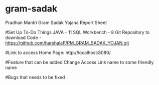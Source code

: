# gram-sadak
Pradhan Mantri Gram Sadak Yojana Report Sheet

#Set Up To-Do Things
JAVA - 11
SQL Workbench - 8
Git Repository to download Code - https://github.com/harshalaP/PM_GRAM_SADAK_YOJAN.git

#Link to access Home Page:
http://localhost:8080/


#Feature that can be added
Change Access Link name to some friendly name


#Bugs that needs to be fixed
